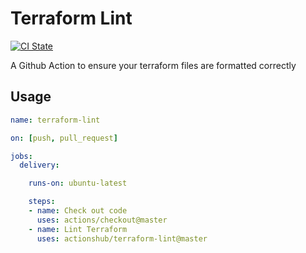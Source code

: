 # Terraform Lint

[![CI State](https://github.com/actionshub/terraform-lint/workflows/release/badge.svg)](https://github.com/actionshub/terraform-lint)

A Github Action to ensure your terraform files are formatted correctly

## Usage

```yaml
name: terraform-lint

on: [push, pull_request]

jobs:
  delivery:

    runs-on: ubuntu-latest

    steps:
    - name: Check out code
      uses: actions/checkout@master
    - name: Lint Terraform
      uses: actionshub/terraform-lint@master
```
